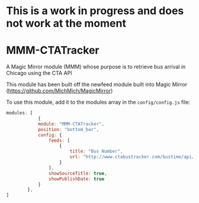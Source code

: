 # This is a work in progress and does not work at the moment








# MMM-CTATracker
A Magic Mirror module (MMM) whose purpose is to retrieve bus arrival in Chicago using the CTA API

This module has been built off the newfeed module built into Magic Mirror (https://github.com/MichMich/MagicMirror)

To use this module, add it to the modules array in the `config/config.js` file:
````javascript
modules: [
			{
			module: "MMM-CTATracker",
			position: "bottom_bar",
			config: {
				feeds: [
					{
						title: "Bus Number",
						url: "http://www.ctabustracker.com/bustime/api/v1/getpredictions?key=YOUR_CTA_API_KEY_GOES_HERE&stpid=730"
					}
				],
				showSourceTitle: true,
				showPublishDate: true
			}
		},
]
````
